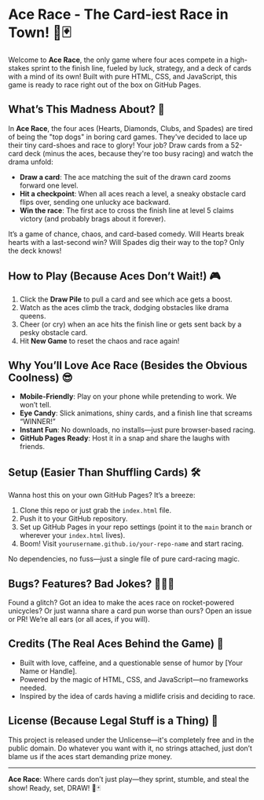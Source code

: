 # Ace Race - The Card-iest Race in Town! 🏁🃏

Welcome to **Ace Race**, the only game where four aces compete in a high-stakes sprint to the finish line, fueled by luck, strategy, and a deck of cards with a mind of its own! Built with pure HTML, CSS, and JavaScript, this game is ready to race right out of the box on GitHub Pages.

## What’s This Madness About? 🤔

In **Ace Race**, the four aces (Hearts, Diamonds, Clubs, and Spades) are tired of being the "top dogs" in boring card games. They've decided to lace up their tiny card-shoes and race to glory! Your job? Draw cards from a 52-card deck (minus the aces, because they're too busy racing) and watch the drama unfold:

- **Draw a card**: The ace matching the suit of the drawn card zooms forward one level.
- **Hit a checkpoint**: When all aces reach a level, a sneaky obstacle card flips over, sending one unlucky ace backward.
- **Win the race**: The first ace to cross the finish line at level 5 claims victory (and probably brags about it forever).

It’s a game of chance, chaos, and card-based comedy. Will Hearts break hearts with a last-second win? Will Spades dig their way to the top? Only the deck knows!

## How to Play (Because Aces Don’t Wait!) 🎮

1. Click the **Draw Pile** to pull a card and see which ace gets a boost.
2. Watch as the aces climb the track, dodging obstacles like drama queens.
3. Cheer (or cry) when an ace hits the finish line or gets sent back by a pesky obstacle card.
4. Hit **New Game** to reset the chaos and race again!

## Why You’ll Love Ace Race (Besides the Obvious Coolness) 😎

- **Mobile-Friendly**: Play on your phone while pretending to work. We won’t tell.
- **Eye Candy**: Slick animations, shiny cards, and a finish line that screams “WINNER!”
- **Instant Fun**: No downloads, no installs—just pure browser-based racing.
- **GitHub Pages Ready**: Host it in a snap and share the laughs with friends.

## Setup (Easier Than Shuffling Cards) 🛠️

Wanna host this on your own GitHub Pages? It’s a breeze:

1. Clone this repo or just grab the `index.html` file.
2. Push it to your GitHub repository.
3. Set up GitHub Pages in your repo settings (point it to the `main` branch or wherever your `index.html` lives).
4. Boom! Visit `yourusername.github.io/your-repo-name` and start racing.

No dependencies, no fuss—just a single file of pure card-racing magic.

## Bugs? Features? Bad Jokes? 🐛💡😂

Found a glitch? Got an idea to make the aces race on rocket-powered unicycles? Or just wanna share a card pun worse than ours? Open an issue or PR! We’re all ears (or all aces, if you will).

## Credits (The Real Aces Behind the Game) 👥

- Built with love, caffeine, and a questionable sense of humor by [Your Name or Handle].
- Powered by the magic of HTML, CSS, and JavaScript—no frameworks needed.
- Inspired by the idea of cards having a midlife crisis and deciding to race.

## License (Because Legal Stuff is a Thing) 📜

This project is released under the Unlicense—it's completely free and in the public domain. Do whatever you want with it, no strings attached, just don’t blame us if the aces start demanding prize money.

---

**Ace Race**: Where cards don’t just play—they sprint, stumble, and steal the show! Ready, set, DRAW! 🏁🃏
